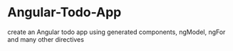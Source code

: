 # Angular-Todo-App
create an Angular todo app using generated components, ngModel, ngFor and many other directives
